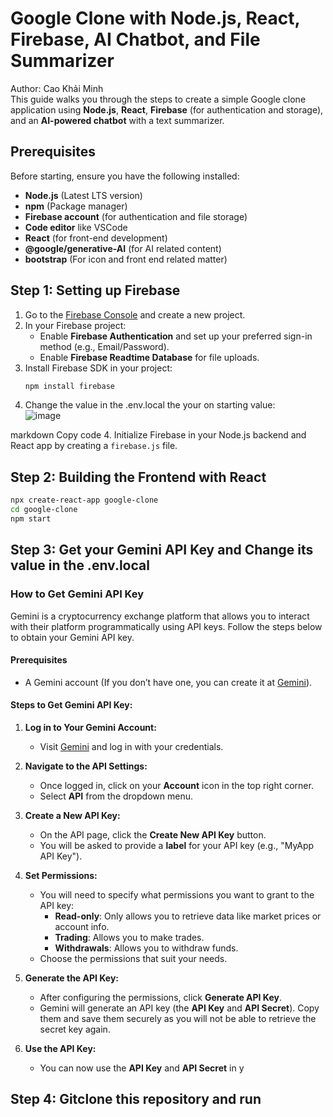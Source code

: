 # Google Clone with Node.js, React, Firebase, AI Chatbot, and File Summarizer

Author: Cao Khải Minh </br>
This guide walks you through the steps to create a simple Google clone application using **Node.js**, **React**, **Firebase** (for authentication and storage), and an **AI-powered chatbot** with a text summarizer. 

## Prerequisites

Before starting, ensure you have the following installed:
- **Node.js** (Latest LTS version)
- **npm** (Package manager)
- **Firebase account** (for authentication and file storage)
- **Code editor** like VSCode
- **React** (for front-end development)
- **@google/generative-AI** (for AI related content)
- **bootstrap** (For icon and front end related matter)

## Step 1: Setting up Firebase

1. Go to the [Firebase Console](https://console.firebase.google.com/) and create a new project.
2. In your Firebase project:
   - Enable **Firebase Authentication** and set up your preferred sign-in method (e.g., Email/Password).
   - Enable **Firebase Readtime Database** for file uploads.
3. Install Firebase SDK in your project:
   ```bash
   npm install firebase
4. Change the value in the .env.local the your on starting value:</br>
![image](https://github.com/user-attachments/assets/fbe0878c-8d50-45fa-ae2b-44febd8ba2fa)

markdown
Copy code
4. Initialize Firebase in your Node.js backend and React app by creating a `firebase.js` file.

## Step 2: Building the Frontend with React
```bash
npx create-react-app google-clone
cd google-clone
npm start
```

## Step 3: Get your Gemini API Key and Change its value in the .env.local
### How to Get Gemini API Key

Gemini is a cryptocurrency exchange platform that allows you to interact with their platform programmatically using API keys. Follow the steps below to obtain your Gemini API key.

#### Prerequisites
- A Gemini account (If you don’t have one, you can create it at [Gemini](https://www.gemini.com/)).

#### Steps to Get Gemini API Key:

1. **Log in to Your Gemini Account:**
   - Visit [Gemini](https://www.gemini.com/) and log in with your credentials.

2. **Navigate to the API Settings:**
   - Once logged in, click on your **Account** icon in the top right corner.
   - Select **API** from the dropdown menu.

3. **Create a New API Key:**
   - On the API page, click the **Create New API Key** button.
   - You will be asked to provide a **label** for your API key (e.g., "MyApp API Key").

4. **Set Permissions:**
   - You will need to specify what permissions you want to grant to the API key:
     - **Read-only**: Only allows you to retrieve data like market prices or account info.
     - **Trading**: Allows you to make trades.
     - **Withdrawals**: Allows you to withdraw funds.
   - Choose the permissions that suit your needs.

5. **Generate the API Key:**
   - After configuring the permissions, click **Generate API Key**.
   - Gemini will generate an API key (the **API Key** and **API Secret**). Copy them and save them securely as you will not be able to retrieve the secret key again.

6. **Use the API Key:**
   - You can now use the **API Key** and **API Secret** in y


## Step 4: Gitclone this repository and run



